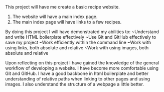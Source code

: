 <before>
This project will have me create a basic recipe website.

1. The website will have a main index page.
2. The main index page will have links to a few recipes.

By doing this project I will have demonstrated my abilities to:
    ~Understand and write HTML boilerplate effectively
    ~Use Git and GitHub effectively to save my project
    ~Work efficiently within the command line
    ~Work with using links, both absolute and relative
    ~Work with using images, both absolute and relative

<after>
Upon reflecting on this project I have gained the knowledge of the general workflow of developing a website. I have become more comfortable using Git and GitHub. I have a good backbone in html boilerplate and better understanding of relative paths when linking to other pages and using images. I also understand the structure of a webpage a little better.